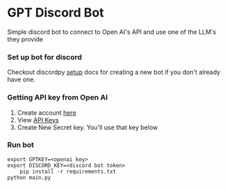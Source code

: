 # GPT Discord Bot

Simple discord bot to connect to Open AI's API and use one of the LLM's they provide

### Set up bot for discord
Checkout discordpy [setup](https://discordpy.readthedocs.io/en/stable/discord.html) docs for creating a new bot if you
don't already have one.

### Getting API key from Open AI
1. Create account [here](https://openai.com/api/login)
2. View [API Keys](https://platform.openai.com/account/api-keys)
3. Create New Secret key. You'll use that key below

### Run bot

```angular2html
export GPTKEY=<openai key>
export DISCORD_KEY=<discord bot token>
    pip install -r requirements.txt
python main.py
```